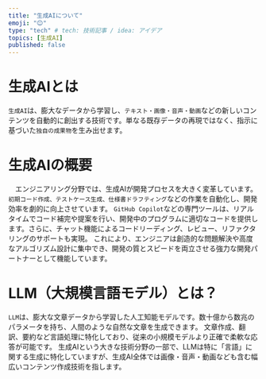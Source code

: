 ```yaml
---
title: "生成AIについて"
emoji: "😊"
type: "tech" # tech: 技術記事 / idea: アイデア
topics: [生成AI]
published: false
---
```


# 生成AIとは
`生成AI`は、膨大なデータから学習し、`テキスト・画像・音声・動画`などの新しいコンテンツを自動的に創出する技術です。単なる既存データの再現ではなく、指示に基づいた`独自の成果物`を生み出せます。

# 生成AIの概要
　エンジニアリング分野では、生成AIが開発プロセスを大きく変革しています。`初期コード作成、テストケース生成、仕様書ドラフティング`などの作業を自動化し、開発効率を劇的に向上させています。
`GitHub Copilot`などの専門ツールは、リアルタイムでコード補完や提案を行い、開発中のプログラムに適切なコードを提供します。さらに、チャット機能によるコードリーディング、レビュー、リファクタリングのサポートも実現。
これにより、エンジニアは創造的な問題解決や高度なアルゴリズム設計に集中でき、開発の質とスピードを両立させる強力な開発パートナーとして機能しています。

# LLM（大規模言語モデル）とは？
`LLM`は、膨大な文章データから学習した人工知能モデルです。数十億から数兆のパラメータを持ち、人間のような自然な文章を生成できます。
文章作成、翻訳、要約など言語処理に特化しており、従来の小規模モデルより正確で柔軟な応答が可能です。
生成AIという大きな技術分野の一部で、LLMは特に「言語」に関する生成に特化していますが、生成AI全体では画像・音声・動画なども含む幅広いコンテンツ作成技術を指します。